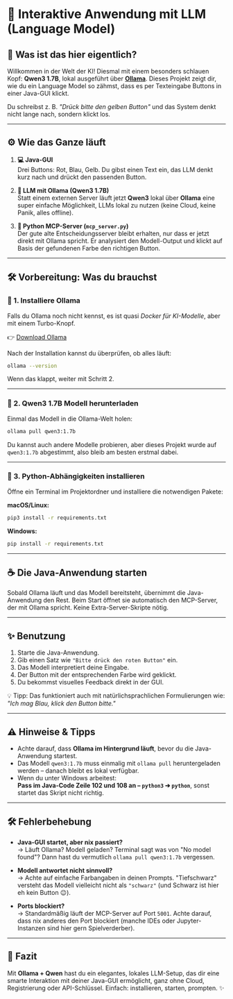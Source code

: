 # 🧠 Interaktive Anwendung mit LLM (Language Model)

## 🚀 Was ist das hier eigentlich?

Willkommen in der Welt der KI! Diesmal mit einem besonders schlauen Kopf: **Qwen3 1.7B**, lokal ausgeführt über **[Ollama](https://ollama.com)**. Dieses Projekt zeigt dir, wie du ein Language Model so zähmst, dass es per Texteingabe Buttons in einer Java-GUI klickt.

Du schreibst z. B. *"Drück bitte den gelben Button"* und das System denkt nicht lange nach, sondern klickt los.

---

## ⚙️ Wie das Ganze läuft

1. **💻 Java-GUI**  
   Drei Buttons: Rot, Blau, Gelb. Du gibst einen Text ein, das LLM denkt kurz nach und drückt den passenden Button.  

2. **🧠 LLM mit Ollama (Qwen3 1.7B)**  
   Statt einem externen Server läuft jetzt **Qwen3** lokal über **Ollama** eine super einfache Möglichkeit, LLMs lokal zu nutzen (keine Cloud, keine Panik, alles offline).  

3. **🐍 Python MCP-Server (`mcp_server.py`)**  
   Der gute alte Entscheidungsserver bleibt erhalten, nur dass er jetzt direkt mit Ollama spricht. Er analysiert den Modell-Output und klickt auf Basis der gefundenen Farbe den richtigen Button.

---

## 🛠️ Vorbereitung: Was du brauchst

### 📅 1. Installiere Ollama

Falls du Ollama noch nicht kennst, es ist quasi *Docker für KI-Modelle*, aber mit einem Turbo-Knopf.

👉 [Download Ollama](https://ollama.com/download)

Nach der Installation kannst du überprüfen, ob alles läuft:

```bash
ollama --version
```

Wenn das klappt, weiter mit Schritt 2.

---

### 🧠 2. Qwen3 1.7B Modell herunterladen

Einmal das Modell in die Ollama-Welt holen:

```bash
ollama pull qwen3:1.7b
```

Du kannst auch andere Modelle probieren, aber dieses Projekt wurde auf `qwen3:1.7b` abgestimmt, also bleib am besten erstmal dabei.

---

### 🐍 3. Python-Abhängigkeiten installieren

Öffne ein Terminal im Projektordner und installiere die notwendigen Pakete:

**macOS/Linux:**
```bash
pip3 install -r requirements.txt
```

**Windows:**
```bash
pip install -r requirements.txt
```

---

## ☕ Die Java-Anwendung starten

Sobald Ollama läuft und das Modell bereitsteht, übernimmt die Java-Anwendung den Rest. Beim Start öffnet sie automatisch den MCP-Server, der mit Ollama spricht. Keine Extra-Server-Skripte nötig.

---

## ✨ Benutzung

1. Starte die Java-Anwendung.
2. Gib einen Satz wie `"Bitte drück den roten Button"` ein.
3. Das Modell interpretiert deine Eingabe.
4. Der Button mit der entsprechenden Farbe wird geklickt.
5. Du bekommst visuelles Feedback direkt in der GUI.

💡 Tipp: Das funktioniert auch mit natürlichsprachlichen Formulierungen wie:  
*"Ich mag Blau, klick den Button bitte."*

---

## ⚠️ Hinweise & Tipps

- Achte darauf, dass **Ollama im Hintergrund läuft**, bevor du die Java-Anwendung startest.
- Das Modell `qwen3:1.7b` muss einmalig mit `ollama pull` heruntergeladen werden – danach bleibt es lokal verfügbar.
- Wenn du unter Windows arbeitest:  
  **Pass im Java-Code Zeile 102 und 108 an – `python3` ➔ `python`**, sonst startet das Skript nicht richtig.

---

## 🛠️ Fehlerbehebung

- **Java-GUI startet, aber nix passiert?**  
  → Läuft Ollama? Modell geladen? Terminal sagt was von "No model found"? Dann hast du vermutlich `ollama pull qwen3:1.7b` vergessen.

- **Modell antwortet nicht sinnvoll?**  
  → Achte auf einfache Farbangaben in deinen Prompts. "Tiefschwarz" versteht das Modell vielleicht nicht als `"schwarz"` (und Schwarz ist hier eh kein Button 😉).

- **Ports blockiert?**  
  → Standardmäßig läuft der MCP-Server auf Port `5001`. Achte darauf, dass nix anderes den Port blockiert (manche IDEs oder Jupyter-Instanzen sind hier gern Spielverderber).

---

## 🧪 Fazit

Mit **Ollama + Qwen** hast du ein elegantes, lokales LLM-Setup, das dir eine smarte Interaktion mit deiner Java-GUI ermöglicht, ganz ohne Cloud, Registrierung oder API-Schlüssel. Einfach: installieren, starten, prompten. ✨
